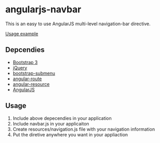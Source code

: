 # angularjs-navbar
This is an easy to use AngularJS multi-level navigation-bar directive.

[Usage example](https://ofekray.github.io/angularjs-navbar)

## Depcendies
* [Bootstrap 3](https://www.bootstrapcdn.com)
* [jQuery](https://code.jquery.com)
* [bootstrap-submenu](https://github.com/vsn4ik/bootstrap-submenu)
* [angular-route](https://www.npmjs.com/package/angular-route)
* [angular-resource](https://www.npmjs.com/package/@types/angular-resource)
* [AngularJS](https://angularjs.org)

## Usage
1. Include above depecendies in your application
2. Include navbar.js in your applicaiton
3. Create resources/navigation.js file with your navigation information
2. Put the <navbar></navbar> diretive anywhere you want in your appliaction
